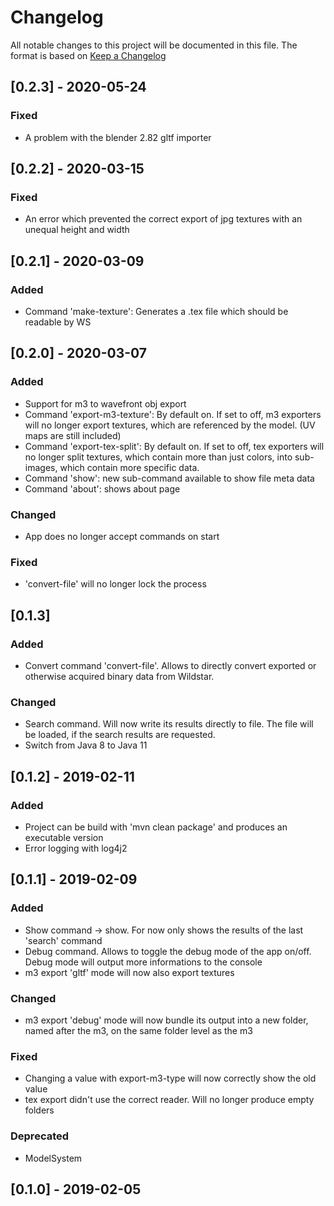 # Changelog
All notable changes to this project will be documented in this file.
The format is based on [Keep a Changelog](https://keepachangelog.com)

## [0.2.3] - 2020-05-24
### Fixed
- A problem with the blender 2.82 gltf importer

## [0.2.2] - 2020-03-15
### Fixed
- An error which prevented the correct export of jpg textures with an unequal height and width

## [0.2.1] - 2020-03-09
### Added
- Command 'make-texture': Generates a .tex file which should be readable by WS

## [0.2.0] -  2020-03-07
### Added
- Support for m3 to wavefront obj export
- Command 'export-m3-texture': By default on. If set to off, m3 exporters will no longer export textures, which are referenced by the model. (UV maps are still included)
- Command 'export-tex-split': By default on. If set to off, tex exporters will no longer split textures, which contain more than just colors, into sub-images, which contain more specific data.
- Command 'show': new sub-command available to show file meta data
- Command 'about': shows about page

### Changed
- App does no longer accept commands on start

### Fixed
- 'convert-file' will no longer lock the process

## [0.1.3]
### Added
- Convert command 'convert-file'. Allows to directly convert exported or otherwise acquired binary data from Wildstar.

### Changed
- Search command. Will now write its results directly to file. The file will be loaded, if the search results are requested.
- Switch from Java 8 to Java 11

## [0.1.2] - 2019-02-11
### Added
- Project can be build with 'mvn clean package' and produces an executable version
- Error logging with log4j2

## [0.1.1] - 2019-02-09
### Added
- Show command -> show. For now only shows the results of the last 'search' command
- Debug command. Allows to toggle the debug mode of the app on/off. Debug mode will output more informations to the console
- m3 export 'gltf' mode will now also export textures

### Changed
- m3 export 'debug' mode will now bundle its output into a new folder, named after the m3, on the same folder level as the m3

### Fixed
- Changing a value with export-m3-type will now correctly show the old value
- tex export didn't use the correct reader. Will no longer produce empty folders

### Deprecated
- ModelSystem

## [0.1.0] - 2019-02-05
